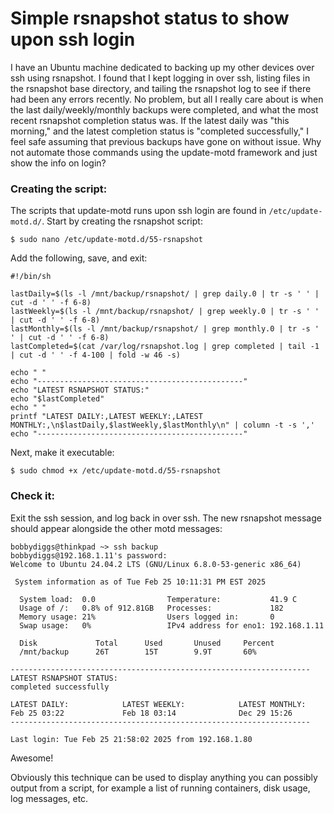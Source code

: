 # Simple rsnapshot status to show upon ssh login

I have an Ubuntu machine dedicated to backing up my other devices over ssh using rsnapshot. I found that I kept logging in over ssh, listing files in the rsnapshot base directory, and tailing the rsnapshot log to see if there had been any errors recently. No problem, but all I really care about is when the last daily/weekly/monthly backups were completed, and what the most recent rsnapshot completion status was. If the latest daily was "this morning," and the latest completion status is "completed successfully," I feel safe assuming that previous backups have gone on without issue. Why not automate those commands using the update-motd framework and just show the info on login?

### Creating the script:

The scripts that update-motd runs upon ssh login are found in ```/etc/update-motd.d/```. Start by creating the rsnapshot script:

```
$ sudo nano /etc/update-motd.d/55-rsnapshot
```

Add the following, save, and exit:

```
#!/bin/sh

lastDaily=$(ls -l /mnt/backup/rsnapshot/ | grep daily.0 | tr -s ' ' | cut -d ' ' -f 6-8)
lastWeekly=$(ls -l /mnt/backup/rsnapshot/ | grep weekly.0 | tr -s ' ' | cut -d ' ' -f 6-8)
lastMonthly=$(ls -l /mnt/backup/rsnapshot/ | grep monthly.0 | tr -s ' ' | cut -d ' ' -f 6-8)
lastCompleted=$(cat /var/log/rsnapshot.log | grep completed | tail -1 | cut -d ' ' -f 4-100 | fold -w 46 -s)

echo " "
echo "----------------------------------------------"
echo "LATEST RSNAPSHOT STATUS:"
echo "$lastCompleted"
echo " "
printf "LATEST DAILY:,LATEST WEEKLY:,LATEST MONTHLY:,\n$lastDaily,$lastWeekly,$lastMonthly\n" | column -t -s ','
echo "----------------------------------------------"
```

Next, make it executable:

```
$ sudo chmod +x /etc/update-motd.d/55-rsnapshot
```

### Check it:

Exit the ssh session, and log back in over ssh. The new rsnapshot message should appear alongside the other motd messages:

```
bobbydiggs@thinkpad ~> ssh backup
bobbydiggs@192.168.1.11's password:
Welcome to Ubuntu 24.04.2 LTS (GNU/Linux 6.8.0-53-generic x86_64)

 System information as of Tue Feb 25 10:11:31 PM EST 2025

  System load:  0.0                Temperature:           41.9 C
  Usage of /:   0.8% of 912.81GB   Processes:             182
  Memory usage: 21%                Users logged in:       0
  Swap usage:   0%                 IPv4 address for eno1: 192.168.1.11

  Disk             Total      Used       Unused     Percent
  /mnt/backup      26T        15T        9.9T       60%

-------------------------------------------------------------------
LATEST RSNAPSHOT STATUS:
completed successfully

LATEST DAILY:            LATEST WEEKLY:            LATEST MONTHLY:
Feb 25 03:22             Feb 18 03:14              Dec 29 15:26
-------------------------------------------------------------------

Last login: Tue Feb 25 21:58:02 2025 from 192.168.1.80
```

Awesome!

Obviously this technique can be used to display anything you can possibly output from a script, for example a list of running containers, disk usage, log messages, etc.
